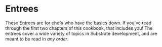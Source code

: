 # Entrees

These Entrees are for chefs who have the basics down. If you've read through the first two chapters of this cookbook, that includes you! The entrees cover a wide variety of topics in Substrate development, and are meant to be read in _any order_.
